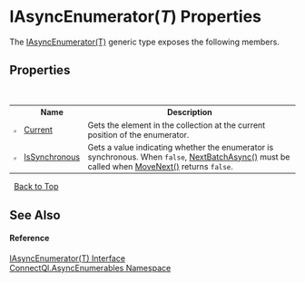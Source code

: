 # IAsyncEnumerator(*T*) Properties
 

The <a href="T_ConnectQl_AsyncEnumerables_IAsyncEnumerator_1">IAsyncEnumerator(T)</a> generic type exposes the following members.


## Properties
&nbsp;<table><tr><th></th><th>Name</th><th>Description</th></tr><tr><td>![Public property](media/pubproperty.gif "Public property")</td><td><a href="P_ConnectQl_AsyncEnumerables_IAsyncEnumerator_1_Current">Current</a></td><td>
Gets the element in the collection at the current position of the enumerator.</td></tr><tr><td>![Public property](media/pubproperty.gif "Public property")</td><td><a href="P_ConnectQl_AsyncEnumerables_IAsyncEnumerator_1_IsSynchronous">IsSynchronous</a></td><td>
Gets a value indicating whether the enumerator is synchronous. When `false`, <a href="M_ConnectQl_AsyncEnumerables_IAsyncEnumerator_1_NextBatchAsync">NextBatchAsync()</a> must be called when <a href="M_ConnectQl_AsyncEnumerables_IAsyncEnumerator_1_MoveNext">MoveNext()</a> returns `false`.</td></tr></table>&nbsp;
<a href="#iasyncenumerator(*t*)-properties">Back to Top</a>

## See Also


#### Reference
<a href="T_ConnectQl_AsyncEnumerables_IAsyncEnumerator_1">IAsyncEnumerator(T) Interface</a><br /><a href="N_ConnectQl_AsyncEnumerables">ConnectQl.AsyncEnumerables Namespace</a><br />